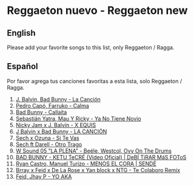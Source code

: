 ﻿# Reggaeton nuevo - Reggaeton new

## English

Please add your favorite songs to this list, only Reggaeton / Ragga.

## Español

Por favor agrega tus canciones favoritas a esta lista, solo Reggaeton / Ragga.

1. [J. Balvin, Bad Bunny - La Canción](https://www.youtube.com/watch?v=osTJc5e1Cyo)
2. [Pedro Capó, Farruko - Calma](https://www.youtube.com/watch?v=1_zgKRBrT0Y)
3. [Bad Bunny - Callaíta](https://www.youtube.com/watch?v=kFbZndSwV5s)
4. [Sebastián Yatra, Mau Y Ricky - Ya No Tiene Novio](https://www.youtube.com/watch?v=-qGbUNQqVNc)
5. [Nicky Jam x J. Balvin - X EQUIS](https://www.youtube.com/watch?v=_I_D_8Z4sJE)
6. [J Balvin x Bad Bunny - LA CANCIÓN](https://www.youtube.com/watch?v=LxOTsiV4tkQ)
7. [Sech x Ozuna - Si Te Vas](https://www.youtube.com/watch?v=QhY1YU8AxLE)
8. [Sech ft Darell - Otro Trago](https://www.youtube.com/watch?v=t_qn-f7XfJo)
9. [W Sound 05 "LA PLENA" - Beéle, Westcol, Ovy On The Drums](https://www.youtube.com/watch?v=F1_aOX0acbY)
10. [BAD BUNNY - KETU TeCRÉ (Video Oficial) | DeBÍ TiRAR MáS FOToS](https://www.youtube.com/watch?v=aoXDGMZhdJk)
11. [Ryan Castro, Manuel Turizo - MENOS EL CORA | SENDÉ](https://www.youtube.com/watch?v=GDF97D07vKU)
12. [Brray x Feid x De La Rose x Yan block x NTG - Te Colaboro Remix](https://www.youtube.com/watch?v=OHAZHNFh4nU)
13. [Feid, Jhay P - YO AKA](https://www.youtube.com/watch?v=uD0kjChWCkg)
